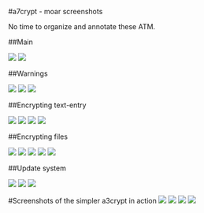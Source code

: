 #a7crypt - moar screenshots

No time to organize and annotate these ATM.

##Main

![](http://b19.org/linux/a7crypt/menuA.png)
![](http://b19.org/linux/a7crypt/menu_opensslA.png)

##Warnings

![](http://b19.org/linux/a7crypt/warn_firstrun.png)
![](http://b19.org/linux/a7crypt/warn_openssl_text.png)
![](http://b19.org/linux/a7crypt/warn_openssl_file.png)

##Encrypting text-entry

![](http://b19.org/linux/a7crypt/enc_text1.png)
![](http://b19.org/linux/a7crypt/pass.png)
![](http://b19.org/linux/a7crypt/enc_text3.png)
![](http://b19.org/linux/a7crypt/enc_text_opensslA.png)

##Encrypting files

![](http://b19.org/linux/a7crypt/enc_file1.png)
![](http://b19.org/linux/a7crypt/enc_file2.png)
![](http://b19.org/linux/a7crypt/enc_file3.png)
![](http://b19.org/linux/a7crypt/dec_file2A.png)
![](http://b19.org/linux/a7crypt/dec_file3A.png)

##Update system

![](http://b19.org/linux/a7crypt/update2A.png)
![](http://b19.org/linux/a7crypt/update3A.png)
![](http://b19.org/linux/a7crypt/update4A.png)

#Screenshots of the simpler a3crypt in action
![](http://b19.org/linux/a7crypt/a3crypt_gpg_1.png)
![](http://b19.org/linux/a7crypt/a3crypt_gpg_2.png)
![](http://b19.org/linux/a7crypt/a3crypt_openssl_1.png)
![](http://b19.org/linux/a7crypt/a3crypt_openssl_1.png)
